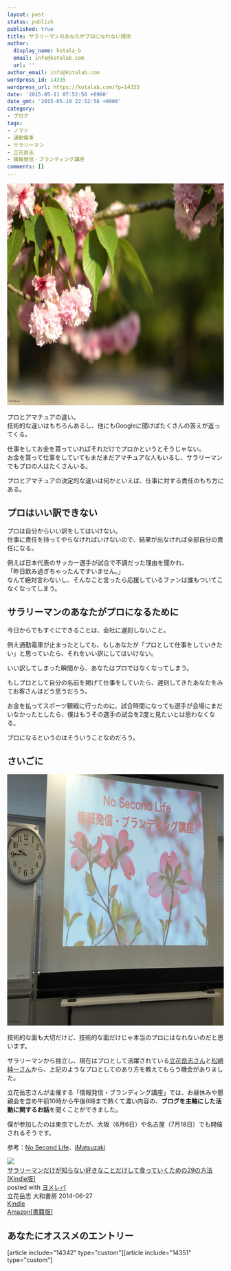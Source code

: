 ```yaml
---
layout: post
status: publish
published: true
title: サラリーマンのあなたがプロになれない理由
author:
  display_name: kotala_b
  email: info@kotalab.com
  url: ''
author_email: info@kotalab.com
wordpress_id: 14335
wordpress_url: https://kotalab.com/?p=14335
date: '2015-05-11 07:52:56 +0900'
date_gmt: '2015-05-10 22:52:56 +0900'
category:
- ブログ
tags:
- ノマド
- 通勤電車
- サラリーマン
- 立花岳志
- 情報発信・ブランディング講座
comments: []
---
```

<p><img src="/wp-content/uploads/2015/05/professional-or-amateur_20150511_01.jpg" alt="Professional or amateur 20150511 01" width="780" height ="516" class="aligncenter size-large" /></p>
<p>プロとアマチュアの違い。<br />
技術的な違いはもちろんあるし、他にもGoogleに聞けばたくさんの答えが返ってくる。</p>
<p>仕事をしてお金を貰っていればそれだけでプロかというとそうじゃない。<br />
お金を貰って仕事をしていてもまだまだアマチュアな人もいるし、サラリーマンでもプロの人はたくさんいる。</p>
<p>プロとアマチュアの決定的な違いは何かといえば、仕事に対する責任のもち方にある。</p>
<!--more-->
<h2>プロはいい訳できない</h2>
<p>プロは自分からいい訳をしてはいけない。<br />
仕事に責任を持ってやらなければいけないので、結果が出なければ全部自分の責任になる。</p>
<p>例えば日本代表のサッカー選手が試合で不調だった理由を聞かれ、<br />
「昨日飲み過ぎちゃったんですいません。」<br />
なんて絶対言わないし、そんなこと言ったら応援しているファンは誰もついてこなくなってしまう。</p>
<h2>サラリーマンのあなたがプロになるために</h2>
<p>今日からでもすぐにできることは、会社に遅刻しないこと。</p>
<p>例え通勤電車が止まったとしても、もしあなたが「プロとして仕事をしていきたい」と思っていたら、それをいい訳にしてはいけない。</p>
<p>いい訳してしまった瞬間から、あなたはプロではなくなってしまう。</p>
<p>もしプロとして自分の名前を掲げて仕事をしていたら、遅刻してきたあなたをみてお客さんはどう思うだろう。</p>
<p>お金を払ってスポーツ観戦に行ったのに、試合時間になっても選手が会場にまだいなかったとしたら、僕はもうその選手の試合を2度と見たいとは思わなくなる。</p>
<p>プロになるというのはそういうことなのだろう。</p>
<h2>さいごに</h2>
<p><img src="/wp-content/uploads/2015/05/professional-or-amateur_20150511_02.jpg" alt="Professional or amateur 20150511 02" width="780" height ="585" class="aligncenter size-large" /></p>
<p><span class="b">技術的な面も大切だけど、技術的な面だけじゃ本当のプロにはなれないのだと思います。</span></p>
<p>サラリーマンから独立し、現在はプロとして活躍されている<a href="https://twitter.com/ttachi">立花岳志さん</a>と<a href="https://twitter.com/jmatsuzaki">松崎純一さん</a>から、上記のようなプロとしてのあり方を教えてもらう機会がありました。</p>
<p>立花岳志さんが主催する「情報発信・ブランディング講座」では、お昼休みや懇親会を含め午前10時から午後8時まで熱くて濃い内容の、<strong>ブログを主軸にした活動に関するお話</strong>を聞くことができました。</p>
<p>僕が参加したのは東京でしたが、大阪（6月6日）や名古屋（7月18日）でも開催されるそうです。</p>
<p>参考：<a href="https://www.ttcbn.net/no_second_life/archives/49501" target="_blank">No Second Life</a>、<a href="https://jmatsuzaki.com/" target="_blank">jMatsuzaki</a></p>
<div class="booklink-box">
<div class="booklink-image"><a href="https://www.amazon.co.jp/exec/obidos/asin/B00L8GABLS/same-22/" rel="nofollow" target="_blank"><img src="https://images-fe.ssl-images-amazon.com/images/I/51PEyMORgNL._SL160_.jpg" style="border: none;" /></a></div>
<div class="booklink-info">
<div class="booklink-name"><a href="https://www.amazon.co.jp/exec/obidos/asin/B00L8GABLS/same-22/" rel="nofollow" target="_blank">サラリーマンだけが知らない好きなことだけして食っていくための29の方法[Kindle版]</a>
<div class="booklink-powered-date">posted with <a href="https://yomereba.com" rel="nofollow" target="_blank">ヨメレバ</a></div>
</div>
<div class="booklink-detail">立花岳志 大和書房 2014-06-27    </div>
<div class="booklink-link2">
<div class="shoplinkkindle"><a href="https://www.amazon.co.jp/exec/obidos/ASIN/B00L8GABLS/same-22/" rel="nofollow" target="_blank">Kindle</a></div>
<div class="shoplinkamazon"><a href="https://www.amazon.co.jp/exec/obidos/ASIN/4479794298/same-22/" rel="nofollow" target="_blank">Amazon[書籍版]</a></div>
</p></div>
</div>
<div class="booklink-footer"></div>
</div>
<h2 class="rel">あなたにオススメのエントリー</h2>
<p>[article include="14342" type="custom"][article include="14351" type="custom"]</p>
<div class="clear"></div>
